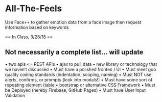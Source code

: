 # All-The-Feels
Use Face++ to gather emotion data from a face image then request information based on keywords


== In Class, 3/28/18 == 

  ## Not necessarily a complete list... will update

  • two apis <= REST APIs
  • ajax to pull data 
  • new library or technology that we haven’t discussed
  • Must have a polished fronted / UI 
  • Must meet goo quality coding standards (indentation, scoping, naming)
  • Must NOT use alerts, confirms, or prompts (look into modals!)
  • Must have some sort of repeating element (table
  • bootstrap or alternative CSS Framework
  • Must be Deployed (hereby Firebase, GitHub Pages)
  • Must have User Input Validation
